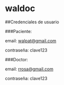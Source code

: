 # waldoc

##Credenciales de usuario

###Paciente:

email: walpat@gmail.com

contraseña: clave123

###Doctor:

email: rrosa@gmail.com

contraseña: clave123

